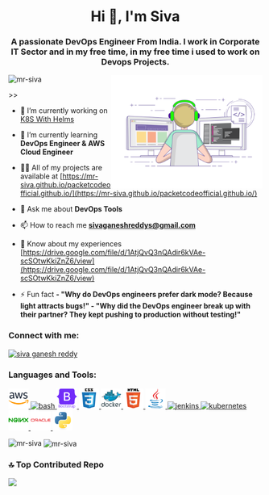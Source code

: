 <h1 align="center">Hi 👋, I'm Siva</h1>
<h3 align="center">A passionate DevOps Engineer From India. I work in Corporate IT Sector and in my free time, in my free time i used to work on Devops Projects.</h3>
<img align="right" alt="Coding" width="300" src="https://raw.githubusercontent.com/devSouvik/devSouvik/master/gif3.gif">
<p align="left"> <img src="https://komarev.com/ghpvc/?username=mr-siva&label=Profile%20views&color=0e75b6&style=flat" alt="mr-siva" /> </p>>>

- 🔭 I’m currently working on [K8S With Helms](https://github.com/Mr-siva/k8s-helm-aws-eks-terraform-githuactions)

- 🌱 I’m currently learning **DevOps Engineer & AWS Cloud Engineer**

- 👨‍💻 All of my projects are available at [https://mr-siva.github.io/packetcodeofficial.github.io/](https://mr-siva.github.io/packetcodeofficial.github.io/)

- 💬 Ask me about **DevOps Tools**

- 📫 How to reach me **sivaganeshreddys@gmail.com**

- 📄 Know about my experiences [https://drive.google.com/file/d/1AtjQvQ3nQAdir6kVAe-scSOtwKkiZnZ6/view](https://drive.google.com/file/d/1AtjQvQ3nQAdir6kVAe-scSOtwKkiZnZ6/view)

- ⚡ Fun fact **- "Why do DevOps engineers prefer dark mode? Because light attracts bugs!" - "Why did the DevOps engineer break up with their partner? They kept pushing to production without testing!"**

<h3 align="left">Connect with me:</h3>
<p align="left">
<a href="https://linkedin.com/in/siva ganesh reddy" target="blank"><img align="center" src="https://www.linkedin.com/in/siva-ganesh-reddy-21a2a6204/" alt="siva ganesh reddy" height="30" width="40" /></a>
</p>

<h3 align="left">Languages and Tools:</h3>
<p align="left"> <a href="https://aws.amazon.com" target="_blank" rel="noreferrer"> <img src="https://raw.githubusercontent.com/devicons/devicon/master/icons/amazonwebservices/amazonwebservices-original-wordmark.svg" alt="aws" width="40" height="40"/> </a> <a href="https://www.gnu.org/software/bash/" target="_blank" rel="noreferrer"> <img src="https://www.vectorlogo.zone/logos/gnu_bash/gnu_bash-icon.svg" alt="bash" width="40" height="40"/> </a> <a href="https://getbootstrap.com" target="_blank" rel="noreferrer"> <img src="https://raw.githubusercontent.com/devicons/devicon/master/icons/bootstrap/bootstrap-plain-wordmark.svg" alt="bootstrap" width="40" height="40"/> </a> <a href="https://www.w3schools.com/css/" target="_blank" rel="noreferrer"> <img src="https://raw.githubusercontent.com/devicons/devicon/master/icons/css3/css3-original-wordmark.svg" alt="css3" width="40" height="40"/> </a> <a href="https://www.docker.com/" target="_blank" rel="noreferrer"> <img src="https://raw.githubusercontent.com/devicons/devicon/master/icons/docker/docker-original-wordmark.svg" alt="docker" width="40" height="40"/> </a> <a href="https://www.w3.org/html/" target="_blank" rel="noreferrer"> <img src="https://raw.githubusercontent.com/devicons/devicon/master/icons/html5/html5-original-wordmark.svg" alt="html5" width="40" height="40"/> </a> <a href="https://www.java.com" target="_blank" rel="noreferrer"> <img src="https://raw.githubusercontent.com/devicons/devicon/master/icons/java/java-original.svg" alt="java" width="40" height="40"/> </a> <a href="https://www.jenkins.io" target="_blank" rel="noreferrer"> <img src="https://www.vectorlogo.zone/logos/jenkins/jenkins-icon.svg" alt="jenkins" width="40" height="40"/> </a> <a href="https://kubernetes.io" target="_blank" rel="noreferrer"> <img src="https://www.vectorlogo.zone/logos/kubernetes/kubernetes-icon.svg" alt="kubernetes" width="40" height="40"/> </a> <a href="https://www.nginx.com" target="_blank" rel="noreferrer"> <img src="https://raw.githubusercontent.com/devicons/devicon/master/icons/nginx/nginx-original.svg" alt="nginx" width="40" height="40"/> </a> <a href="https://www.oracle.com/" target="_blank" rel="noreferrer"> <img src="https://raw.githubusercontent.com/devicons/devicon/master/icons/oracle/oracle-original.svg" alt="oracle" width="40" height="40"/> </a> <a href="https://www.python.org" target="_blank" rel="noreferrer"> <img src="https://raw.githubusercontent.com/devicons/devicon/master/icons/python/python-original.svg" alt="python" width="40" height="40"/> </a> </p>

<p><img align="left" src="https://github-readme-stats.vercel.app/api/top-langs?username=mr-siva&show_icons=true&locale=en&layout=compact" alt="mr-siva" /></p>

<p>&nbsp;<img align="center" src="https://github-readme-stats.vercel.app/api?username=mr-siva&show_icons=true&locale=en" alt="mr-siva" /></p>

### 🔝 Top Contributed Repo
![](https://github-contributor-stats.vercel.app/api?username=Mr-siva&limit=5&theme=flat&combine_all_yearly_contributions=true)
